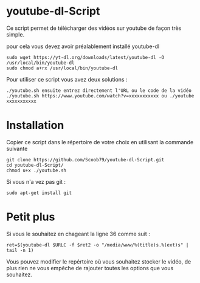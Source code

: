 # youtube-dl-Script
Ce script permet de télécharger des vidéos sur youtube de façon très simple.

  pour cela vous devez avoir préalablement installé youtube-dl
  
    sudo wget https://yt-dl.org/downloads/latest/youtube-dl -O /usr/local/bin/youtube-dl
    sudo chmod a+rx /usr/local/bin/youtube-dl
  
  Pour utiliser ce script vous avez deux solutions :
    
    ./youtube.sh ensuite entrez directement l'URL ou le code de la vidéo
    ./youtube.sh https://www.youtube.com/watch?v=xxxxxxxxxxx ou ./youtube xxxxxxxxxxx

# Installation 

Copier ce script dans le répertoire de votre choix en utilisant la commande suivante

    git clone https://github.com/Scoob79/youtube-dl-Script.git
    cd youtube-dl-Script/
    chmod u+x ./youtube.sh

Si vous n'a vez pas git :

    sudo apt-get install git

# Petit plus

Si vous le souhaitez en chageant la ligne 36 comme suit :

    ret=$(youtube-dl $URLC -f $ret2 -o "/media/www/%(title)s.%(ext)s" | tail -n 1)

Vous pouvez modifier le repértoire où vous souhaitez stocker le vidéo, de plus rien ne vous empêche de rajouter toutes les options que vous souhaitez.
